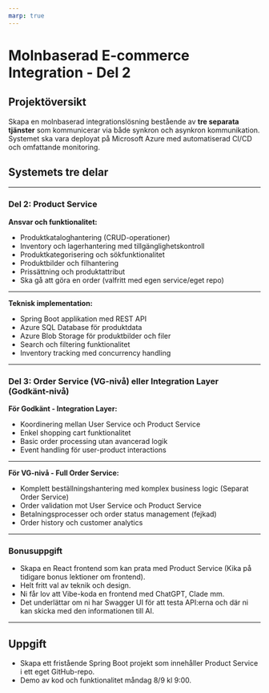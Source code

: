 ```yaml
---
marp: true
---
```


# Molnbaserad E-commerce Integration - Del 2

## Projektöversikt

Skapa en molnbaserad integrationslösning bestående av **tre separata tjänster** som kommunicerar via både synkron och asynkron kommunikation. Systemet ska vara deployat på Microsoft Azure med automatiserad CI/CD och omfattande monitoring.

## Systemets tre delar

---

### Del 2: Product Service

**Ansvar och funktionalitet:**

- Produktkataloghantering (CRUD-operationer)
- Inventory och lagerhantering med tillgänglighetskontroll
- Produktkategorisering och sökfunktionalitet
- Produktbilder och filhantering
- Prissättning och produktattribut
- Ska gå att göra en order (valfritt med egen service/eget repo)

---

**Teknisk implementation:**

- Spring Boot applikation med REST API
- Azure SQL Database för produktdata
- Azure Blob Storage för produktbilder och filer
- Search och filtering funktionalitet
- Inventory tracking med concurrency handling

---

### Del 3: Order Service (VG-nivå) eller Integration Layer (Godkänt-nivå)

**För Godkänt - Integration Layer:**

- Koordinering mellan User Service och Product Service
- Enkel shopping cart funktionalitet
- Basic order processing utan avancerad logik
- Event handling för user-product interactions

---

**För VG-nivå - Full Order Service:**

- Komplett beställningshantering med komplex business logic (Separat Order Service)
- Order validation mot User Service och Product Service
- Betalningsprocesser och order status management (fejkad)
- Order history och customer analytics

---

### Bonusuppgift

- Skapa en React frontend som kan prata med Product Service (Kika på tidigare bonus lektioner om frontend).
- Helt fritt val av teknik och design.
- Ni får lov att Vibe-koda en frontend med ChatGPT, Clade mm.
- Det underlättar om ni har Swagger UI för att testa API:erna och där ni kan skicka med den informationen till AI.

---

## Uppgift

- Skapa ett fristående Spring Boot projekt som innehåller Product Service i ett eget GitHub-repo.
- Demo av kod och funktionalitet måndag 8/9 kl 9:00.

